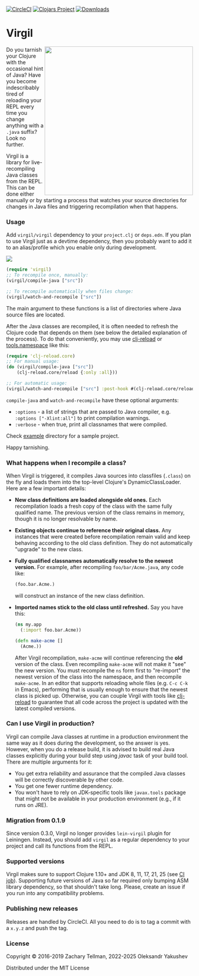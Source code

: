 [![CircleCI](https://img.shields.io/circleci/build/github/clj-commons/virgil/master.svg)](https://circleci.com/gh/clj-commons/virgil/tree/master)
[![Clojars Project](https://img.shields.io/clojars/v/virgil/virgil.svg)](https://clojars.org/virgil/virgil)
[![Downloads](https://img.shields.io/clojars/dt/virgil/virgil?color=cornflowerblue)](https://clojars.org/virgil/virgil)

# Virgil

<img src="docs/cocytus.jpg" align="right" width="400"/>

Do you tarnish your Clojure with the occasional hint of Java? Have you become
indescribably tired of reloading your REPL every time you change anything with a
`.java` suffix? Look no further.

Virgil is a library for live-recompiling Java classes from the REPL. This can be
done either manually or by starting a process that watches your source
directories for changes in Java files and triggering recompilation when that
happens.

### Usage

Add `virgil/virgil` dependency to your `project.clj` or `deps.edn`. If you plan
to use Virgil just as a devtime dependency, then you probably want to add it to
an alias/profile which you enable only during development.

[![](https://clojars.org/virgil/virgil/latest-version.svg)](https://clojars.org/virgil/virgil)

```clj
(require 'virgil)
;; To recompile once, manually:
(virgil/compile-java ["src"])

;; To recompile automatically when files change:
(virgil/watch-and-recompile ["src"])
```

The main argument to these functions is a list of directories where Java source
files are located.

After the Java classes are recompiled, it is often needed to refresh the Clojure
code that depends on them (see below the detailed explanation of the process).
To do that conveniently, you may use
[clj-reload](https://github.com/tonsky/clj-reload) or
[tools.namespace](https://github.com/clojure/tools.namespace) like this:

```clj
(require 'clj-reload.core)
;; For manual usage:
(do (virgil/compile-java ["src"])
    (clj-reload.core/reload {:only :all}))

;; For automatic usage:
(virgil/watch-and-recompile ["src"] :post-hook #(clj-reload.core/reload {:only :all}))
```

`compile-java` and `watch-and-recompile` have these optional arguments:

- `:options` - a list of strings that are passed to Java compiler, e.g.
`:options ["-Xlint:all"]` to print compilation warnings.
- `:verbose` - when true, print all classnames that were compiled.

Check [example](example) directory for a sample project.

Happy tarnishing.

### What happens when I recompile a class?

When Virgil is triggered, it compiles Java sources into classfiles (`.class`) on
the fly and loads them into the top-level Clojure's DynamicClassLoader. Here are
a few important details:

- **New class definitions are loaded alongside old ones.** Each recompilation
  loads a fresh copy of the class with the same fully qualified name. The
  previous version of the class remains in memory, though it is no longer
  resolvable by name.

- **Existing objects continue to reference their original class.** Any instances
  that were created before recompilation remain valid and keep behaving
  according to the old class definition. They do not automatically "upgrade" to
  the new class.

- **Fully qualified classnames automatically resolve to the newest version.**
  For example, after recompiling `foo/bar/Acme.java`, any code like:

  ```clj
  (foo.bar.Acme.)
  ```

  will construct an instance of the new class definition.

- **Imported names stick to the old class until refreshed.** Say you have this:

  ```clj
  (ns my.app
    (:import foo.bar.Acme))

  (defn make-acme []
    (Acme.))
  ```

  After Virgil recompilation, `make-acme` will continue referencing the **old**
  version of the class. Even recompiling `make-acme` will not make it "see" the
  new version. You must recompile the `ns` form first to "re-import" the newest
  version of the class into the namespace, and then recompile `make-acme`. In an
  editor that supports reloading whole files (e.g. `C-c C-k` in Emacs),
  performing that is usually enough to ensure that the newest class is picked
  up. Otherwise, you can couple Virgil with tools like
  [clj-reload](https://github.com/tonsky/clj-reload) to guarantee that all code
  across the project is updated with the latest compiled versions.

### Can I use Virgil in production?

Virgil can compile Java classes at runtime in a production environment the same
way as it does during the development, so the answer is yes. However, when you
do a release build, it is advised to build real Java classes explicitly during
your build step using *javac* task of your build tool. There are multiple
arguments for it:
  * You get extra reliability and assurance that the compiled Java classes will
    be correctly discoverable by other code.
  * You get one fewer runtime dependency.
  * You won't have to rely on JDK-specific tools like `javax.tools` package that
    might not be available in your production environment (e.g., if it runs on
    JRE).

### Migration from 0.1.9

Since version 0.3.0, Virgil no longer provides `lein-virgil` plugin for
Leiningen. Instead, you should add `virgil` as a regular dependency to your
project and call its functions from the REPL.

### Supported versions

Virgil makes sure to support Clojure 1.10+ and JDK 8, 11, 17, 21, 25 (see [CI
job](https://app.circleci.com/pipelines/github/clj-commons/virgil)). Supporting
future versions of Java so far required only bumping ASM library dependency, so
that shouldn't take long. Please, create an issue if you run into any
compatibility problems.

### Publishing new releases

Releases are handled by CircleCI. All you need to do is to tag a commit with a
`x.y.z` and push the tag.

### License

Copyright © 2016-2019 Zachary Tellman, 2022-2025 Oleksandr Yakushev

Distributed under the MIT License
